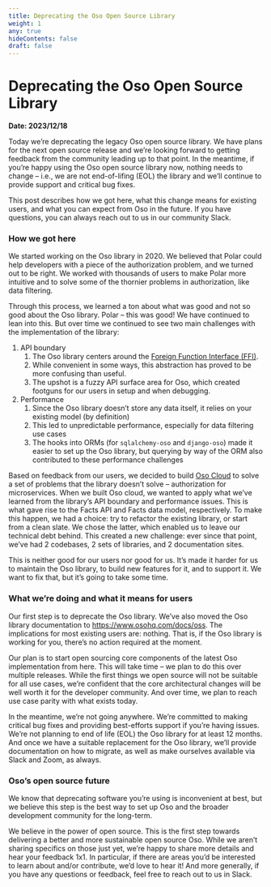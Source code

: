```yaml
---
title: Deprecating the Oso Open Source Library
weight: 1
any: true
hideContents: false
draft: false
---
```


# Deprecating the Oso Open Source Library

**Date: 2023/12/18**

Today we’re deprecating the legacy Oso open source library. We have plans for the next open source release and we’re looking forward to getting feedback from the community leading up to that point. In the meantime, if you’re happy using the Oso open source library now, nothing needs to change – i.e., we are not end-of-lifing (EOL) the library and we’ll continue to provide support and critical bug fixes.

This post describes how we got here, what this change means for existing users, and what you can expect from Oso in the future. If you have questions, you can always reach out to us in our community Slack.

### How we got here

We started working on the Oso library in 2020. We believed that Polar could help developers with a piece of the authorization problem, and we turned out to be right. We worked with thousands of users to make Polar more intuitive and to solve some of the thornier problems in authorization, like data filtering.

Through this process, we learned a ton about what was good and not so good about the Oso library. Polar – this was good! We have continued to lean into this. But over time we continued to see two main challenges with the implementation of the library:

1. API boundary
   1. The Oso library centers around the [Foreign Function Interface (FFI)](https://doc.rust-lang.org/nomicon/ffi.html).
   2. While convenient in some ways, this abstraction has proved to be more confusing than useful.
   3. The upshot is a fuzzy API surface area for Oso, which created footguns for our users in setup and when debugging.
2. Performance
   1. Since the Oso library doesn’t store any data itself, it relies on your existing model (by definition)
   2. This led to unpredictable performance, especially for data filtering use cases
   3. The hooks into ORMs (for `sqlalchemy-oso` and `django-oso`) made it easier to set up the Oso library, but querying by way of the ORM also contributed to these performance challenges

Based on feedback from our users, we decided to build [Oso Cloud](https://www.osohq.com/docs) to solve a set of problems that the library doesn’t solve – authorization for microservices. When we built Oso cloud, we wanted to apply what we’ve learned from the library’s API boundary and performance issues. This is what gave rise to the Facts API and Facts data model, respectively. To make this happen, we had a choice: try to refactor the existing library, or start from a clean slate. We chose the latter, which enabled us to leave our technical debt behind. This created a new challenge: ever since that point, we’ve had 2 codebases, 2 sets of libraries, and 2 documentation sites.

This is neither good for our users nor good for us. It’s made it harder for us to maintain the Oso library, to build new features for it, and to support it. We want to fix that, but it’s going to take some time.

### What we’re doing and what it means for users

Our first step is to deprecate the Oso library. We’ve also moved the Oso library documentation to https://www.osohq.com/docs/oss. The implications for most existing users are: nothing. That is, if the Oso library is working for you, there’s no action required at the moment.

Our plan is to start open sourcing core components of the latest Oso implementation from here. This will take time – we plan to do this over multiple releases. While the first things we open source will not be suitable for all use cases, we’re confident that the core architectural changes will be well worth it for the developer community. And over time, we plan to reach use case parity with what exists today.

In the meantime, we’re not going anywhere. We’re committed to making critical bug fixes and providing best-efforts support if you’re having issues. We’re not planning to end of life (EOL) the Oso library for at least 12 months. And once we have a suitable replacement for the Oso library, we’ll provide documentation on how to migrate, as well as make ourselves available via Slack and Zoom, as always.

### Oso’s open source future

We know that deprecating software you’re using is inconvenient at best, but we believe this step is the best way to set up Oso and the broader development community for the long-term.

We believe in the power of open source. This is the first step towards delivering a better and more sustainable open source Oso. While we aren’t sharing specifics on those just yet, we’re happy to share more details and hear your feedback 1x1. In particular, if there are areas you’d be interested to learn about and/or contribute, we’d love to hear it! And more generally, if you have any questions or feedback, feel free to reach out to us in Slack.
